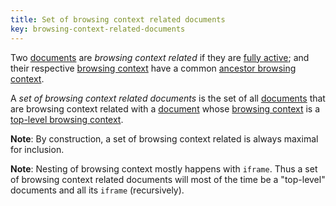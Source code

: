 ```yaml
---
title: Set of browsing context related documents
key: browsing-context-related-documents
---
```


Two [documents](https://dom.spec.whatwg.org/#concept-document) are *browsing context related* if they are [fully active](https://html.spec.whatwg.org/#fully-active); and their respective [browsing context](https://html.spec.whatwg.org/#browsing-context) have a common [ancestor browsing context](https://html.spec.whatwg.org/#ancestor-browsing-context).

A *set of browsing context related documents* is the set of all [documents](https://dom.spec.whatwg.org/#concept-document) that are browsing context related with a [document](https://dom.spec.whatwg.org/#concept-document) whose [browsing context](https://html.spec.whatwg.org/#browsing-context) is a [top-level browsing context](https://html.spec.whatwg.org/#top-level-browsing-context).

**Note**: By construction, a set of browsing context related is always maximal for inclusion.

**Note**: Nesting of browsing context mostly happens with `iframe`. Thus a set of browsing context related documents will most of the time be a "top-level" documents and all its `iframe` (recursively).